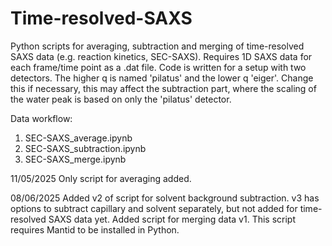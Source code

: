 # Time-resolved-SAXS
Python scripts for averaging, subtraction and merging of time-resolved SAXS data (e.g. reaction kinetics, SEC-SAXS).
Requires 1D SAXS data for each frame/time point as a .dat file.
Code is written for a setup with two detectors. The higher q is named 'pilatus' and the lower q 'eiger'. 
Change this if necessary, this may affect the subtraction part, where the scaling of the water peak is based on only the 'pilatus' detector.

Data workflow:
1) SEC-SAXS_average.ipynb
2) SEC-SAXS_subtraction.ipynb
3) SEC-SAXS_merge.ipynb

11/05/2025
Only script for averaging added.

08/06/2025
Added v2 of script for solvent background subtraction. v3 has options to subtract capillary and solvent separately, but not added for time-resolved SAXS data yet.
Added script for merging data v1. This script requires Mantid to be installed in Python.
